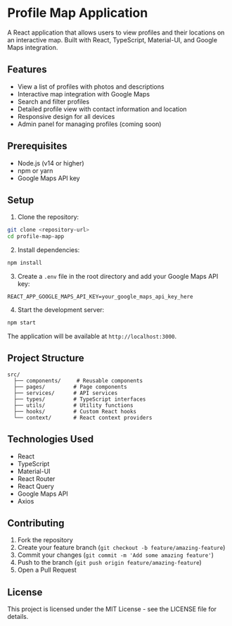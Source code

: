 # Profile Map Application

A React application that allows users to view profiles and their locations on an interactive map. Built with React, TypeScript, Material-UI, and Google Maps integration.

## Features

- View a list of profiles with photos and descriptions
- Interactive map integration with Google Maps
- Search and filter profiles
- Detailed profile view with contact information and location
- Responsive design for all devices
- Admin panel for managing profiles (coming soon)

## Prerequisites

- Node.js (v14 or higher)
- npm or yarn
- Google Maps API key

## Setup

1. Clone the repository:
```bash
git clone <repository-url>
cd profile-map-app
```

2. Install dependencies:
```bash
npm install
```

3. Create a `.env` file in the root directory and add your Google Maps API key:
```
REACT_APP_GOOGLE_MAPS_API_KEY=your_google_maps_api_key_here
```

4. Start the development server:
```bash
npm start
```

The application will be available at `http://localhost:3000`.

## Project Structure

```
src/
  ├── components/     # Reusable components
  ├── pages/         # Page components
  ├── services/      # API services
  ├── types/         # TypeScript interfaces
  ├── utils/         # Utility functions
  ├── hooks/         # Custom React hooks
  └── context/       # React context providers
```

## Technologies Used

- React
- TypeScript
- Material-UI
- React Router
- React Query
- Google Maps API
- Axios

## Contributing

1. Fork the repository
2. Create your feature branch (`git checkout -b feature/amazing-feature`)
3. Commit your changes (`git commit -m 'Add some amazing feature'`)
4. Push to the branch (`git push origin feature/amazing-feature`)
5. Open a Pull Request

## License

This project is licensed under the MIT License - see the LICENSE file for details.
